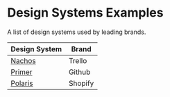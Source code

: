 # Design Systems Examples

A list of design systems used by leading brands.

| Design System                                   | Brand   |
| ------------------------------------------------| ------- |
| [Nachos](https://design.trello.com/)            | Trello  |
| [Primer](https://primer.github.io/)             | Github  |
| [Polaris](https://polaris.shopify.com/)         | Shopify |
